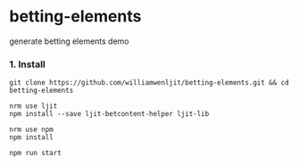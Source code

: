 # betting-elements
generate betting elements demo

### 1. Install

```
git clone https://github.com/williamwenljit/betting-elements.git && cd betting-elements

nrm use ljit
npm install --save ljit-betcontent-helper ljit-lib

nrm use npm
npm install

npm run start
```
